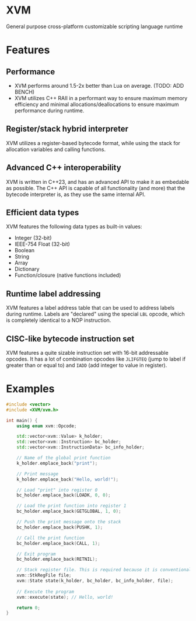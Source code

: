 # XVM
General purpose cross-platform customizable scripting language runtime

# Features

## Performance

- XVM performs around 1.5-2x better than Lua on average. (TODO: ADD BENCH)
- XVM utilizes C++ RAII in a performant way to ensure maximum memory efficiency and minimal allocations/deallocations to ensure maximum performance during runtime.

## Register/stack hybrid interpreter

XVM utilizes a register-based bytecode format, while using the stack for allocation variables and calling functions.

## Advanced C++ interoperability

XVM is written in C++23, and has an advanced API to make it as embedable as possible. The C++ API is capable of all functionality (and more) that the bytecode interpreter is, as they use the same internal API.

## Efficient data types

XVM features the following data types as built-in values:
- Integer (32-bit)
- IEEE-754 Float (32-bit) 
- Boolean
- String
- Array
- Dictionary
- Function/closure (native functions included)

## Runtime label addressing

XVM features a label address table that can be used to address labels during runtime. Labels are "declared" using the special `LBL` opcode, which is completely identical to a NOP instruction.

## CISC-like bytecode instruction set

XVM features a quite sizable instruction set with 16-bit addressable opcodes. It has a lot of combination opcodes like `JLIFGTEQ` (jump to label if greater than or equal to) and `IADD` (add integer to value in register).

# Examples

```cpp
#include <vector>
#include <XVM/xvm.h>

int main() {
    using enum xvm::Opcode;

    std::vector<xvm::Value> k_holder;
    std::vector<xvm::Instruction> bc_holder;
    std::vector<xvm::InstructionData> bc_info_holder;

    // Name of the global print function
    k_holder.emplace_back("print");

    // Print message
    k_holder.emplace_back("Hello, world!");

    // Load "print" into register 0
    bc_holder.emplace_back(LOADK, 0, 0);

    // Load the print function into register 1
    bc_holder.emplace_back(GETGLOBAL, 1, 0);

    // Push the print message onto the stack
    bc_holder.emplace_back(PUSHK, 1);

    // Call the print function
    bc_holder.emplace_back(CALL, 1);

    // Exit program
    bc_holder.emplace_back(RETNIL);

    // Stack register file. This is required because it is conventionally too large to fit inside the state object.
    xvm::StkRegFile file;
    xvm::State state(k_holder, bc_holder, bc_info_holder, file);
    
    // Execute the program
    xvm::execute(state); // Hello, world!

    return 0;
}
```
